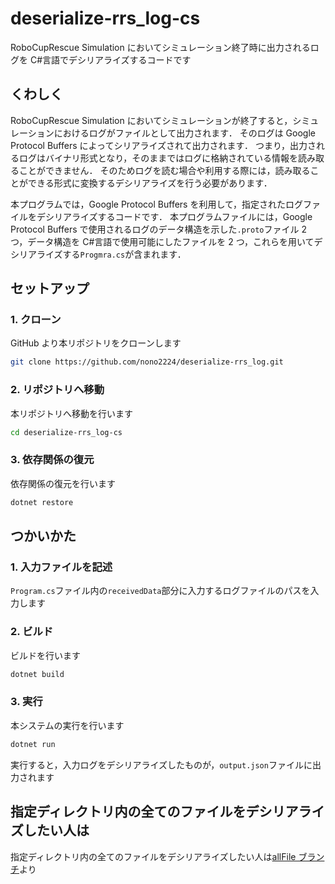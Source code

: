 # deserialize-rrs_log-cs

RoboCupRescue Simulation においてシミュレーション終了時に出力されるログを C#言語でデシリアライズするコードです

## くわしく

RoboCupRescue Simulation においてシミュレーションが終了すると，シミュレーションにおけるログがファイルとして出力されます．
そのログは Google Protocol Buffers によってシリアライズされて出力されます．
つまり，出力されるログはバイナリ形式となり，そのままではログに格納されている情報を読み取ることができません．
そのためログを読む場合や利用する際には，読み取ることができる形式に変換するデシリアライズを行う必要があります．

本プログラムでは，Google Protocol Buffers を利用して，指定されたログファイルをデシリアライズするコードです．
本プログラムファイルには，Google Protocol Buffers で使用されるログのデータ構造を示した`.proto`ファイル 2 つ，データ構造を C#言語で使用可能にしたファイルを 2 つ，これらを用いてデシリアライズする`Progmra.cs`が含まれます．

## セットアップ

### 1. クローン

GitHub より本リポジトリをクローンします

```sh
git clone https://github.com/nono2224/deserialize-rrs_log.git
```

### 2. リポジトリへ移動

本リポジトリへ移動を行います

```sh
cd deserialize-rrs_log-cs
```

### 3. 依存関係の復元

依存関係の復元を行います

```sh
dotnet restore
```

## つかいかた

### 1. 入力ファイルを記述

`Program.cs`ファイル内の`receivedData`部分に入力するログファイルのパスを入力します

### 2. ビルド

ビルドを行います

```sh
dotnet build
```

### 3. 実行

本システムの実行を行います

```sh
dotnet run
```

実行すると，入力ログをデシリアライズしたものが，`output.json`ファイルに出力されます

## 指定ディレクトリ内の全てのファイルをデシリアライズしたい人は

指定ディレクトリ内の全てのファイルをデシリアライズしたい人は[allFile ブランチ](https://github.com/nono2224/deserialize-rrs_log-cs/tree/allFile)より
